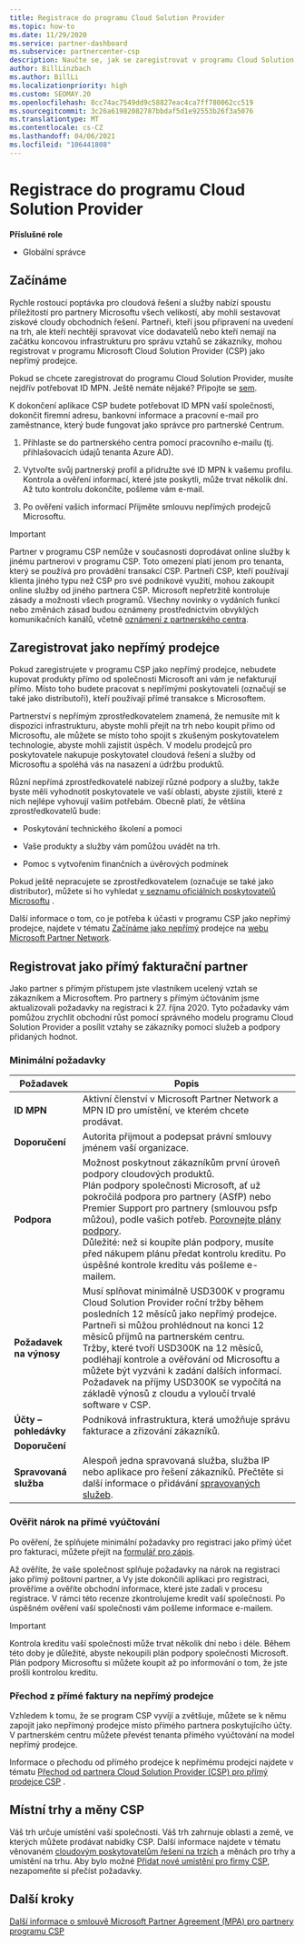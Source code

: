 ```yaml
---
title: Registrace do programu Cloud Solution Provider
ms.topic: how-to
ms.date: 11/29/2020
ms.service: partner-dashboard
ms.subservice: partnercenter-csp
description: Naučte se, jak se zaregistrovat v programu Cloud Solution Provider (CSP), který je nejvhodnější pro vaši firmu, jako je například nepřímý prodejce nebo partner s přímým fakturací.
author: BillLinzbach
ms.author: BillLi
ms.localizationpriority: high
ms.custom: SEOMAY.20
ms.openlocfilehash: 8cc74ac7549dd9c58827eac4ca7ff780062cc519
ms.sourcegitcommit: 3c26a61982082787bbdaf5d1e92553b26f3a5076
ms.translationtype: MT
ms.contentlocale: cs-CZ
ms.lasthandoff: 04/06/2021
ms.locfileid: "106441808"
---
```

# <a name="enroll-in-the-cloud-solution-provider-program"></a>Registrace do programu Cloud Solution Provider

**Příslušné role**

- Globální správce

## <a name="get-started"></a>Začínáme

Rychle rostoucí poptávka pro cloudová řešení a služby nabízí spoustu příležitostí pro partnery Microsoftu všech velikostí, aby mohli sestavovat ziskové cloudy obchodních řešení. Partneři, kteří jsou připravení na uvedení na trh, ale kteří nechtějí spravovat více dodavatelů nebo kteří nemají na začátku koncovou infrastrukturu pro správu vztahů se zákazníky, mohou registrovat v programu Microsoft Cloud Solution Provider (CSP) jako nepřímý prodejce.

Pokud se chcete zaregistrovat do programu Cloud Solution Provider, musíte nejdřív potřebovat ID MPN. Ještě nemáte nějaké? Připojte se [sem](https://partner.microsoft.com/).

K dokončení aplikace CSP budete potřebovat ID MPN vaší společnosti, dokončit firemní adresu, bankovní informace a pracovní e-mail pro zaměstnance, který bude fungovat jako správce pro partnerské Centrum.

1. Přihlaste se do partnerského centra pomocí pracovního e-mailu (tj. přihlašovacích údajů tenanta Azure AD).

2. Vytvořte svůj partnerský profil a přidružte své ID MPN k vašemu profilu.
Kontrola a ověření informací, které jste poskytli, může trvat několik dní. Až tuto kontrolu dokončíte, pošleme vám e-mail.

3. Po ověření vašich informací Přijměte smlouvu nepřímých prodejců Microsoftu.

> [!IMPORTANT]  
> Partner v programu CSP nemůže v současnosti doprodávat online služby k jinému partnerovi v programu CSP. Toto omezení platí jenom pro tenanta, který se používá pro provádění transakcí CSP. Partneři CSP, kteří používají klienta jiného typu než CSP pro své podnikové využití, mohou zakoupit online služby od jiného partnera CSP. Microsoft nepřetržitě kontroluje zásady a možnosti všech programů. Všechny novinky o vydáních funkcí nebo změnách zásad budou oznámeny prostřednictvím obvyklých komunikačních kanálů, včetně [oznámení z partnerského centra](announcements/index.md).

## <a name="enroll-as-an-indirect-reseller"></a>Zaregistrovat jako nepřímý prodejce

Pokud zaregistrujete v programu CSP jako nepřímý prodejce, nebudete kupovat produkty přímo od společnosti Microsoft ani vám je nefakturují přímo. Místo toho budete pracovat s nepřímými poskytovateli (označují se také jako distributoři), kteří používají přímé transakce s Microsoftem.

Partnerství s nepřímým zprostředkovatelem znamená, že nemusíte mít k dispozici infrastrukturu, abyste mohli přejít na trh nebo koupit přímo od Microsoftu, ale můžete se místo toho spojit s zkušeným poskytovatelem technologie, abyste mohli zajistit úspěch. V modelu prodejců pro poskytovatele nakupuje poskytovatel cloudová řešení a služby od Microsoftu a spoléhá vás na nasazení a údržbu produktů.

Různí nepřímá zprostředkovatelé nabízejí různé podpory a služby, takže byste měli vyhodnotit poskytovatele ve vaší oblasti, abyste zjistili, které z nich nejlépe vyhovují vašim potřebám. Obecně platí, že většina zprostředkovatelů bude:

- Poskytování technického školení a pomoci

- Vaše produkty a služby vám pomůžou uvádět na trh.

- Pomoc s vytvořením finančních a úvěrových podmínek

Pokud ještě nepracujete se zprostředkovatelem (označuje se také jako distributor), můžete si ho vyhledat [v seznamu oficiálních poskytovatelů Microsoftu](https://partnercenter.microsoft.com/partner/find-a-provider) .

Další informace o tom, co je potřeba k účasti v programu CSP jako nepřímý prodejce, najdete v tématu [Začínáme jako nepřímý](https://partner.microsoft.com/cloud-solution-provider/whats-required) prodejce na [webu Microsoft Partner Network](https://partner.microsoft.com/).

## <a name="enroll-as-a-direct-bill-partner"></a>Registrovat jako přímý fakturační partner

Jako partner s přímým přístupem jste vlastníkem ucelený vztah se zákazníkem a Microsoftem. Pro partnery s přímým účtováním jsme aktualizovali požadavky na registraci k 27. října 2020. Tyto požadavky vám pomůžou zrychlit obchodní růst pomocí správného modelu programu Cloud Solution Provider a posílit vztahy se zákazníky pomocí služeb a podpory přidaných hodnot.  

### <a name="minimum-requirements"></a>Minimální požadavky

|**Požadavek**|  **Popis**  |
|--------------------------------|--------------------------------------------------------------|
|**ID MPN**   |Aktivní členství v Microsoft Partner Network a MPN ID pro umístění, ve kterém chcete prodávat.    |
|**Doporučení**   |Autorita přijmout a podepsat právní smlouvy jménem vaší organizace.|
|**Podpora**   |Možnost poskytnout zákazníkům první úroveň podpory cloudových produktů. <br>Plán podpory společnosti Microsoft, ať už pokročilá podpora pro partnery (ASfP) nebo Premier Support pro partnery (smlouvou psfp můžou), podle vašich potřeb. [Porovnejte plány podpory](https://partner.microsoft.com/support/partnersupport).<br> Důležité: než si koupíte plán podpory, musíte před nákupem plánu předat kontrolu kreditu. Po úspěšné kontrole kreditu vás pošleme e-mailem. |
|**Požadavek na výnosy**|Musí splňovat minimálně USD300K v programu Cloud Solution Provider roční tržby během posledních 12 měsíců jako nepřímý prodejce. Partneři si můžou prohlédnout na konci 12 měsíců příjmů na partnerském centru.<br/>Tržby, které tvoří USD300K na 12 měsíců, podléhají kontrole a ověřování od Microsoftu a můžete být vyzváni k zadání dalších informací. Požadavek na příjmy USD300K se vypočítá na základě výnosů z cloudu a vyloučí trvalé software v CSP.|
|**Účty – pohledávky** |Podniková infrastruktura, která umožňuje správu fakturace a zřizování zákazníků.|
|**Doporučení**|             |
|**Spravovaná služba**   |Alespoň jedna spravovaná služba, služba IP nebo aplikace pro řešení zákazníků. Přečtěte si další informace o přidávání [spravovaných služeb](https://partner.microsoft.com/business-opportunities/managed-services-provider).|

### <a name="verify-direct-bill-eligibility"></a>Ověřit nárok na přímé vyúčtování

Po ověření, že splňujete minimální požadavky pro registraci jako přímý účet pro fakturaci, můžete přejít na [formulář pro zápis](https://partner.microsoft.com/pcv/register/joinnow/enrollmentwelcome/Reseller/migrate?cloudInstance=Global).

Až ověříte, že vaše společnost splňuje požadavky na nárok na registraci jako přímý poštovní partner, a Vy jste dokončili aplikaci pro registraci, prověříme a ověříte obchodní informace, které jste zadali v procesu registrace. V rámci této recenze zkontrolujeme kredit vaší společnosti. Po úspěšném ověření vaší společnosti vám pošleme informace e-mailem.
>[!IMPORTANT]
>Kontrola kreditu vaší společnosti může trvat několik dní nebo i déle. Během této doby je důležité, abyste nekoupili plán podpory společnosti Microsoft. Plán podpory Microsoftu si můžete koupit až po informování o tom, že jste prošli kontrolou kreditu.

### <a name="transition-from-direct-bill-to-indirect-reseller"></a>Přechod z přímé faktury na nepřímý prodejce

Vzhledem k tomu, že se program CSP vyvíjí a zvětšuje, můžete se k němu zapojit jako nepřímoný prodejce místo přímého partnera poskytujícího účty. V partnerském centru můžete převést tenanta přímého vyúčtování na model nepřímý prodejce.

Informace o přechodu od přímého prodejce k nepřímému prodejci najdete v tématu [Přechod od partnera Cloud Solution Provider (CSP) pro přímý prodejce CSP](transition-direct-to-indirect.md) .

## <a name="csp-regional-markets-and-currencies"></a>Místní trhy a měny CSP

Váš trh určuje umístění vaší společnosti. Váš trh zahrnuje oblasti a země, ve kterých můžete prodávat nabídky CSP. Další informace najdete v tématu věnovaném [cloudovým poskytovatelům řešení na trzích](regional-authorization-overview.md) a měnách pro trhy a umístění na trhu.
Aby bylo možné [Přidat nové umístění pro firmy CSP](manage-locations.md), nezapomeňte si přečíst požadavky.

## <a name="next-steps"></a>Další kroky

[Další informace o smlouvě Microsoft Partner Agreement (MPA) pro partnery programu CSP](microsoft-partner-agreement.md)
